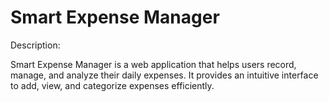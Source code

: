 # Smart Expense Manager

Description:

Smart Expense Manager is a web application that helps users record, manage, and analyze their daily expenses. It provides an intuitive interface to add, view, and categorize expenses efficiently.
